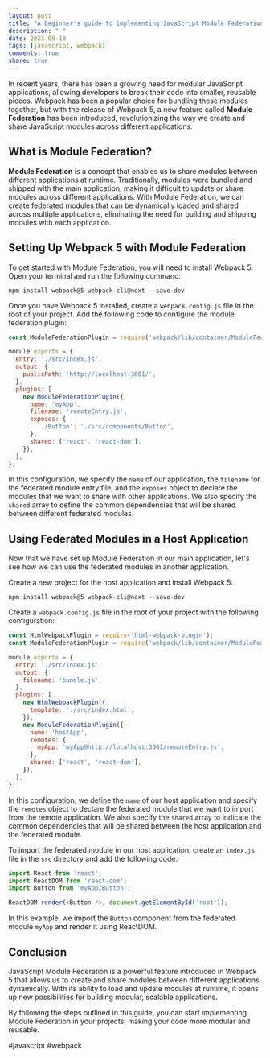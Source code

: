 ```yaml
---
layout: post
title: "A beginner's guide to implementing JavaScript Module Federation with Webpack 5"
description: " "
date: 2023-09-18
tags: [javascript, webpack]
comments: true
share: true
---
```


In recent years, there has been a growing need for modular JavaScript applications, allowing developers to break their code into smaller, reusable pieces. Webpack has been a popular choice for bundling these modules together, but with the release of Webpack 5, a new feature called **Module Federation** has been introduced, revolutionizing the way we create and share JavaScript modules across different applications.

## What is Module Federation?

**Module Federation** is a concept that enables us to share modules between different applications at runtime. Traditionally, modules were bundled and shipped with the main application, making it difficult to update or share modules across different applications. With Module Federation, we can create federated modules that can be dynamically loaded and shared across multiple applications, eliminating the need for building and shipping modules with each application.

## Setting Up Webpack 5 with Module Federation

To get started with Module Federation, you will need to install Webpack 5. Open your terminal and run the following command:

```
npm install webpack@5 webpack-cli@next --save-dev
```

Once you have Webpack 5 installed, create a `webpack.config.js` file in the root of your project. Add the following code to configure the module federation plugin:

```javascript
const ModuleFederationPlugin = require('webpack/lib/container/ModuleFederationPlugin');

module.exports = {
  entry: './src/index.js',
  output: {
    publicPath: 'http://localhost:3001/',
  },
  plugins: [
    new ModuleFederationPlugin({
      name: 'myApp',
      filename: 'remoteEntry.js',
      exposes: {
        './Button': './src/components/Button',
      },
      shared: ['react', 'react-dom'],
    }),
  ],
};
```

In this configuration, we specify the `name` of our application, the `filename` for the federated module entry file, and the `exposes` object to declare the modules that we want to share with other applications. We also specify the `shared` array to define the common dependencies that will be shared between different federated modules.

## Using Federated Modules in a Host Application

Now that we have set up Module Federation in our main application, let's see how we can use the federated modules in another application.

Create a new project for the host application and install Webpack 5:

```
npm install webpack@5 webpack-cli@next --save-dev
```

Create a `webpack.config.js` file in the root of your project with the following configuration:

```javascript
const HtmlWebpackPlugin = require('html-webpack-plugin');
const ModuleFederationPlugin = require('webpack/lib/container/ModuleFederationPlugin');

module.exports = {
  entry: './src/index.js',
  output: {
    filename: 'bundle.js',
  },
  plugins: [
    new HtmlWebpackPlugin({
      template: './src/index.html',
    }),
    new ModuleFederationPlugin({
      name: 'hostApp',
      remotes: {
        myApp: 'myApp@http://localhost:3001/remoteEntry.js',
      },
      shared: ['react', 'react-dom'],
    }),
  ],
};
```

In this configuration, we define the `name` of our host application and specify the `remotes` object to declare the federated module that we want to import from the remote application. We also specify the `shared` array to indicate the common dependencies that will be shared between the host application and the federated module.

To import the federated module in our host application, create an `index.js` file in the `src` directory and add the following code:

```javascript
import React from 'react';
import ReactDOM from 'react-dom';
import Button from 'myApp/Button';

ReactDOM.render(<Button />, document.getElementById('root'));
```

In this example, we import the `Button` component from the federated module `myApp` and render it using ReactDOM.

## Conclusion

JavaScript Module Federation is a powerful feature introduced in Webpack 5 that allows us to create and share modules between different applications dynamically. With its ability to load and update modules at runtime, it opens up new possibilities for building modular, scalable applications.

By following the steps outlined in this guide, you can start implementing Module Federation in your projects, making your code more modular and reusable.

#javascript #webpack